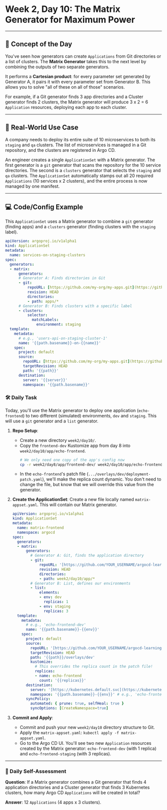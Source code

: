 # Week 2, Day 10: The Matrix Generator for Maximum Power

---
## 🧠 Concept of the Day

You've seen how generators can create `Applications` from Git directories or a list of clusters. The **Matrix Generator** takes this to the next level by combining the outputs of two separate generators.

It performs a **Cartesian product**: for every parameter set generated by Generator A, it pairs it with every parameter set from Generator B. This allows you to solve "all of these on all of those" scenarios.

For example, if a Git generator finds 3 app directories and a Cluster generator finds 2 clusters, the Matrix generator will produce 3 x 2 = 6 `Application` resources, deploying each app to each cluster.

---
## 💼 Real-World Use Case

A company needs to deploy its entire suite of 10 microservices to both its `staging` and `qa` clusters. The list of microservices is managed in a Git repository, and the clusters are registered in Argo CD.

An engineer creates a single `ApplicationSet` with a Matrix generator. The first generator is a `git` generator that scans the repository for the 10 service directories. The second is a `clusters` generator that selects the `staging` and `qa` clusters. The `ApplicationSet` automatically stamps out all 20 required `Applications` (10 services x 2 clusters), and the entire process is now managed by one manifest.

---
## 💻 Code/Config Example

This `ApplicationSet` uses a Matrix generator to combine a `git` generator (finding apps) and a `clusters` generator (finding clusters with the `staging` label).

```yaml
apiVersion: argoproj.io/v1alpha1
kind: ApplicationSet
metadata:
  name: services-on-staging-clusters
spec:
  generators:
  - matrix:
      generators:
      # Generator A: Finds directories in Git
      - git:
          repoURL: [https://github.com/my-org/my-apps.git](https://github.com/my-org/my-apps.git)
          revision: HEAD
          directories:
          - path: apps/*
      # Generator B: Finds clusters with a specific label
      - clusters:
          selector:
            matchLabels:
              environment: staging
  template:
    metadata:
      # e.g., 'users-api-on-staging-cluster-1'
      name: '{{path.basename}}-on-{{name}}'
    spec:
      project: default
      source:
        repoURL: [https://github.com/my-org/my-apps.git](https://github.com/my-org/my-apps.git)
        targetRevision: HEAD
        path: '{{path}}'
      destination:
        server: '{{server}}'
        namespace: '{{path.basename}}'
```
### 🛠️ Daily Task

Today, you'll use the Matrix generator to deploy one application (`echo-frontend`) to two different (simulated) environments, `dev` and `staging`. This will use a `git` generator and a `list` generator.

1.  **Repo Setup**:
    * Create a new directory `week2/day10/`.
    * Copy the `frontend-dev` Kustomize app from day 8 into `week2/day10/app/echo-frontend`.
        ```bash
        # We only need one copy of the app's config now
        cp -r week2/day8/app/frontend-dev/ week2/day10/app/echo-frontend
        ```
    * In the `echo-frontend`'s patch file (`.../overlays/dev/deployment-patch.yaml`), we'll make the replica count dynamic. You don't need to change the file, but know that we will override this value from the generator.

2.  **Create the ApplicationSet**: Create a new file locally named `matrix-appset.yaml`. This will contain our Matrix generator.
    ```yaml
    apiVersion: argoproj.io/v1alpha1
    kind: ApplicationSet
    metadata:
      name: matrix-frontend
      namespace: argocd
    spec:
      generators:
      - matrix:
          generators:
            # Generator A: Git, finds the application directory
            - git:
                repoURL: '[https://github.com/YOUR_USERNAME/argocd-learning.git](https://github.com/YOUR_USERNAME/argocd-learning.git)'
                revision: HEAD
                directories:
                - path: week2/day10/app/*
            # Generator B: List, defines our environments
            - list:
                elements:
                - env: dev
                  replicas: 1
                - env: staging
                  replicas: 3
      template:
        metadata:
          # e.g., 'echo-frontend-dev'
          name: '{{path.basename}}-{{env}}'
        spec:
          project: default
          source:
            repoURL: '[https://github.com/YOUR_USERNAME/argocd-learning.git](https://github.com/YOUR_USERNAME/argocd-learning.git)'
            targetRevision: HEAD
            path: '{{path}}/overlays/dev'
            kustomize:
              # This overrides the replica count in the patch file!
              replicas:
              - name: echo-frontend
                count: '{{replicas}}'
          destination:
            server: '[https://kubernetes.default.svc](https://kubernetes.default.svc)'
            namespace: '{{path.basename}}-{{env}}' # e.g., 'echo-frontend-dev'
          syncPolicy:
            automated: { prune: true, selfHeal: true }
            syncOptions: [CreateNamespace=true]
    ```

3.  **Commit and Apply**:
    * Commit and push your new `week2/day10` directory structure to Git.
    * Apply the `matrix-appset.yaml`: `kubectl apply -f matrix-appset.yaml`.
    * Go to the Argo CD UI. You'll see two new `Application` resources created by the Matrix generator: `echo-frontend-dev` (with 1 replica) and `echo-frontend-staging` (with 3 replicas).

---
### 🤔 Daily Self-Assessment

**Question**: If a Matrix generator combines a Git generator that finds 4 application directories and a Cluster generator that finds 3 Kubernetes clusters, how many Argo CD `Applications` will be created in total?

**Answer**: 12 `Applications` (4 apps x 3 clusters).

